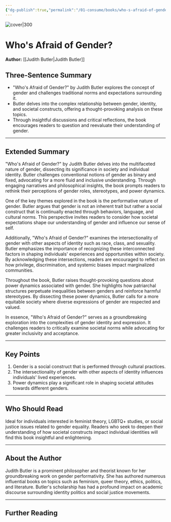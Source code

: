 ```yaml
---
{"dg-publish":true,"permalink":"/01-consume/books/who-s-afraid-of-gender/","title":"Who's Afraid of Gender?","tags":["gender","feminism","identity"]}
---
```



![cover|300](http://books.google.com/books/content?id=rTIwEQAAQBAJ&printsec=frontcover&img=1&zoom=1&source=gbs_api)

# Who's Afraid of Gender?
**Author:** [[Judith Butler\|Judith Butler]]

## Three-Sentence Summary
- "Who's Afraid of Gender?" by Judith Butler explores the concept of gender and challenges traditional norms and expectations surrounding it.
- Butler delves into the complex relationship between gender, identity, and societal constructs, offering a thought-provoking analysis on these topics.
- Through insightful discussions and critical reflections, the book encourages readers to question and reevaluate their understanding of gender.

---

## Extended Summary
"Who's Afraid of Gender?" by Judith Butler delves into the multifaceted nature of gender, dissecting its significance in society and individual identity. Butler challenges conventional notions of gender as binary and fixed, advocating for a more fluid and inclusive understanding. Through engaging narratives and philosophical insights, the book prompts readers to rethink their perceptions of gender roles, stereotypes, and power dynamics.

One of the key themes explored in the book is the performative nature of gender. Butler argues that gender is not an inherent trait but rather a social construct that is continually enacted through behaviors, language, and cultural norms. This perspective invites readers to consider how societal expectations shape our understanding of gender and influence our sense of self.

Additionally, "Who's Afraid of Gender?" examines the intersectionality of gender with other aspects of identity such as race, class, and sexuality. Butler emphasizes the importance of recognizing these interconnected factors in shaping individuals' experiences and opportunities within society. By acknowledging these intersections, readers are encouraged to reflect on how privilege, discrimination, and systemic biases impact marginalized communities.

Throughout the book, Butler raises thought-provoking questions about power dynamics associated with gender. She highlights how patriarchal structures perpetuate inequalities between genders and reinforce harmful stereotypes. By dissecting these power dynamics, Butler calls for a more equitable society where diverse expressions of gender are respected and valued.

In essence, "Who's Afraid of Gender?" serves as a groundbreaking exploration into the complexities of gender identity and expression. It challenges readers to critically examine societal norms while advocating for greater inclusivity and acceptance.

---

## Key Points
1. Gender is a social construct that is performed through cultural practices.
2. The intersectionality of gender with other aspects of identity influences individuals' lived experiences.
3. Power dynamics play a significant role in shaping societal attitudes towards different genders.

---

## Who Should Read
Ideal for individuals interested in feminist theory, LGBTQ+ studies, or social justice issues related to gender equality. Readers who seek to deepen their understanding of how societal constructs impact individual identities will find this book insightful and enlightening.

---

## About the Author
Judith Butler is a prominent philosopher and theorist known for her groundbreaking work on gender performativity. She has authored numerous influential books on topics such as feminism, queer theory, ethics, politics, and literature. Butler's scholarship has had a profound impact on academic discourse surrounding identity politics and social justice movements.

---

## Further Reading
